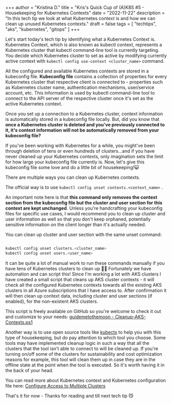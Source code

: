 +++
author = "Kristina D."
title = "Kris's Quick Cup of (A)K8S #5 - Housekeeping for Kubernetes Contexts"
date = "2022-11-22"
description = "In this tech tip we look at what Kubernetes context is and how we can clean up unused Kubernetes contexts."
draft = false
tags = [
    "techtips",
    "aks",
    "kubernetes",
    "gitops"
]
+++

Let's start today's tech tip by identifying what a Kubernetes Context is. Kubernetes Context, which is also known as kubectl context, represents a Kubernetes cluster that kubectl command-line tool is currently targeting. You decide which Kubernetes cluster to set as active by modifying currently active context with ```kubectl config use-context <cluster_name>``` command. 

All the configured and available Kubernetes contexts are stored in a kubeconfig file. **Kubeconfig file** contains a collection of properties for every Kubernetes cluster that respective client is connected to - properties such as Kubernetes cluster name, authentication mechanisms, user/service account, etc. This information is used by kubectl command-line tool to connect to the API server of the respective cluster once it's set as the active Kubernetes context.

Once you set up a connection to a Kubernetes cluster, context information is automatically stored in a kubeconfig file locally.
But, did you know that **once a Kubernetes cluster is deleted and you've previously connected to it, it's context information will not be automatically removed from your kubeconfig file?**

If you've been working with Kubernetes for a while, you might've been through deletion of tens or even hundreds of clusters...and if you have never cleaned up your Kubernetes contexts, only imagination sets the limit for how large your kubeconfig file currently is. Now, let's give this kubeconfig file some love and do a little bit of housekeeping!😺

There are multiple ways you can clean up Kubernetes contexts. 

The official way is to use ```kubectl config unset contexts.<context_name>``` .

An important note here is that **this command only removes the context section from the kubeconfig file but the cluster and user section for this context are kept unchanged**. Unless you're handcrafting your kubeconfig files for specific use cases, I would recommend you to clean up cluster and user information as well so that you don't keep orphaned, potentially sensitive information on the client longer than it's actually needed.

You can clean up cluster and user section with the same unset command:

``` bash

kubectl config unset clusters.<cluster_name>
kubectl config unset users.<user_name>

```

It can be quite a lot of manual work to run these commands manually if you have tens of Kubernetes clusters to clean up 😮‍💨 Fortunately we have automation and can script this! Since I'm working a lot with AKS clusters I have created a small script that cleans up AKS cluster contexts - it will check all the configured Kubernetes contexts towards all the existing AKS clusters in all Azure subscriptions that I have access to. After confirmation it will then clean up context data, including cluster and user sections (if enabled), for the non-existent AKS clusters.

This script is freely available on GitHub so you're welcome to check it out and customize to your needs: [guidemetothemoon - Cleanup-AKS-Contexts.ps1](https://github.com/guidemetothemoon/div-dev-resources/blob/main/scripts/kubernetes/aks-context-cleanup/Cleanup-AKS-Contexts.ps1)

Another way is to use open source tools like [kubectx](https://github.com/ahmetb/kubectx) to help you with this type of housekeeping, but do pay attention to which tool you choose. Some tools may have implemented cleanup logic in such a way that all the clusters that the tool isn't able to connect to will be cleaned up. If you're turning on/off some of the clusters for sustainability and cost optimization reasons for example, this tool will clean them up in case they are in the offline state at the point when the tool is executed. So it's worth having it in the back of your head.

You can read more about Kubernetes context and Kubernetes configuration file here: [Configure Access to Multiple Clusters](https://kubernetes.io/docs/tasks/access-application-cluster/configure-access-multiple-clusters/)

That\'s it for now - Thanks for reading and till next tech tip 😼